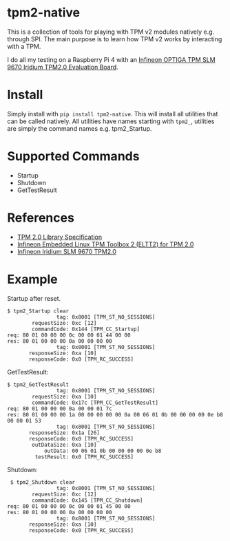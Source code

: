 # tpm2-native

This is a collection of tools for playing with TPM v2 modules natively e.g. through SPI. The main purpose is to learn how TPM v2 works by interacting with a TPM. 

I do all my testing on a Raspberry Pi 4 with an [Infineon OPTIGA TPM SLM 9670 Iridium TPM2.0 Evaluation Board](https://www.infineon.com/cms/en/product/evaluation-boards/iridium-slm-9670-tpm2.0/).

# Install

Simply install with `pip install tpm2-native`. This will install all utilities that can be called natively. All utilities have names starting with `tpm2_`, utilities are simply the command names e.g. tpm2_Startup.

# Supported Commands

- Startup
- Shutdown
- GetTestResult

# References

- [TPM 2.0 Library Specification](https://trustedcomputinggroup.org/resource/tpm-library-specification/)
- [Infineon Embedded Linux TPM Toolbox 2 (ELTT2) for TPM 2.0](https://github.com/Infineon/eltt2)
- [Infineon Iridium SLM 9670 TPM2.0](https://www.infineon.com/cms/en/product/evaluation-boards/iridium-slm-9670-tpm2.0/)

# Example

Startup after reset.

```
$ tpm2_Startup clear
                tag: 0x8001 [TPM_ST_NO_SESSIONS]
        requestSize: 0xc [12]
        commandCode: 0x144 [TPM_CC_Startup]
req: 80 01 00 00 00 0c 00 00 01 44 00 00
res: 80 01 00 00 00 0a 00 00 00 00
                tag: 0x8001 [TPM_ST_NO_SESSIONS]
       responseSize: 0xa [10]
       responseCode: 0x0 [TPM_RC_SUCCESS]
```

GetTestResult:

```
$ tpm2_GetTestResult
                tag: 0x8001 [TPM_ST_NO_SESSIONS]
        requestSize: 0xa [10]
        commandCode: 0x17c [TPM_CC_GetTestResult]
req: 80 01 00 00 00 0a 00 00 01 7c
res: 80 01 00 00 00 1a 00 00 00 00 00 0a 00 06 01 0b 00 00 00 00 0e b8 00 00 01 53
                tag: 0x8001 [TPM_ST_NO_SESSIONS]
       responseSize: 0x1a [26]
       responseCode: 0x0 [TPM_RC_SUCCESS]
        outDataSize: 0xa [10]
            outData: 00 06 01 0b 00 00 00 00 0e b8
         testResult: 0x0 [TPM_RC_SUCCESS]
```

Shutdown:

```
 $ tpm2_Shutdown clear
                tag: 0x8001 [TPM_ST_NO_SESSIONS]
        requestSize: 0xc [12]
        commandCode: 0x145 [TPM_CC_Shutdown]
req: 80 01 00 00 00 0c 00 00 01 45 00 00
res: 80 01 00 00 00 0a 00 00 00 00
                tag: 0x8001 [TPM_ST_NO_SESSIONS]
       responseSize: 0xa [10]
       responseCode: 0x0 [TPM_RC_SUCCESS]
```

